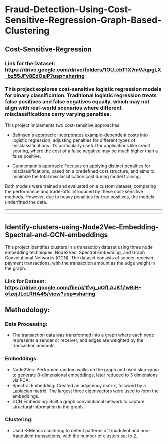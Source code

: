 # Fraud-Detection-Using-Cost-Sensitive-Regression-Graph-Based-Clustering

## Cost-Sensitive-Regression

### Link for the Dataset: https://drive.google.com/drive/folders/1OU_cbT1X7mVJupgLX_bz55JFv8EdOsjP?usp=sharing

### This project explores cost-sensitive logistic regression models for binary classification. Traditional logistic regression treats false positives and false negatives equally, which may not align with real-world scenarios where different misclassifications carry varying penalties. 

This project implements two cost-sensitive approaches:

* Bahnsen's approach: Incorporates example-dependent costs into logistic regression, adjusting penalties for different types of misclassifications. It’s particularly useful for applications like credit scoring, where the cost of a false negative may be much higher than a false positive.

* Gunnemann's approach: Focuses on applying distinct penalties for misclassifications, based on a predefined cost structure, and aims to minimize the total misclassification cost during model training.

Both models were trained and evaluated on a custom dataset, comparing the performance and trade-offs introduced by these cost-sensitive methods. However, due to heavy penalties for true positives, the models underfitted the data.

----------------------------------------------------------------------------------------------------------------------------------------------------------------------------
----------------------------------------------------------------------------------------------------------------------------------------------------------------------------

## Identify-clusters-using-Node2Vec-Embedding-Spectral-and-GCN-embeddings
This project identifies clusters in a transaction dataset using three node embedding techniques: Node2Vec, Spectral Embedding, and Graph Convolutional Networks (GCN). The dataset consists of sender-receiver payment transactions, with the transaction amount as the edge weight in the graph.

### Link for Dataset: https://drive.google.com/file/d/1fvg_uOfLAJKfZwBiH-ofzejJLcLRHA45/view?usp=sharing

## Methodology:
### Data Processing:
* The transaction data was transformed into a graph where each node represents a sender or receiver, and edges are weighted by the transaction amounts.

### Embeddings:
* Node2Vec: Performed random walks on the graph and used skip-gram to generate 8-dimensional embeddings, later reduced to 3 dimensions via PCA.
* Spectral Embedding: Created an adjacency matrix, followed by a Laplacian matrix. The largest three eigenvectors were used to form the embeddings.
* GCN Embedding: Built a graph convolutional network to capture structural information in the graph.

### Clustering:
* Used K-Means clustering to detect patterns of fraudulent and non-fraudulent transactions, with the number of clusters set to 2.
